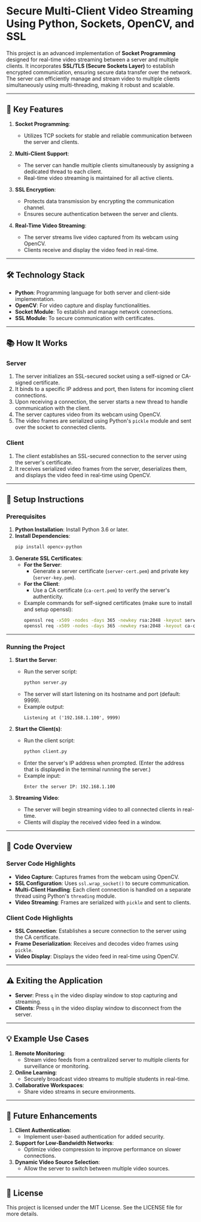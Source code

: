 # Secure Multi-Client Video Streaming Using Python, Sockets, OpenCV, and SSL

This project is an advanced implementation of **Socket Programming** designed for real-time video streaming between a server and multiple clients. It incorporates **SSL/TLS (Secure Sockets Layer)** to establish encrypted communication, ensuring secure data transfer over the network. The server can efficiently manage and stream video to multiple clients simultaneously using multi-threading, making it robust and scalable.

---

## 🔑 Key Features

1. **Socket Programming**: 
   - Utilizes TCP sockets for stable and reliable communication between the server and clients.

2. **Multi-Client Support**:
   - The server can handle multiple clients simultaneously by assigning a dedicated thread to each client.
   - Real-time video streaming is maintained for all active clients.

3. **SSL Encryption**:
   - Protects data transmission by encrypting the communication channel.
   - Ensures secure authentication between the server and clients.

4. **Real-Time Video Streaming**:
   - The server streams live video captured from its webcam using OpenCV.
   - Clients receive and display the video feed in real-time.

---

## 🛠️ Technology Stack

- **Python**: Programming language for both server and client-side implementation.
- **OpenCV**: For video capture and display functionalities.
- **Socket Module**: To establish and manage network connections.
- **SSL Module**: To secure communication with certificates.

---

## 📚 How It Works

### Server
1. The server initializes an SSL-secured socket using a self-signed or CA-signed certificate.
2. It binds to a specific IP address and port, then listens for incoming client connections.
3. Upon receiving a connection, the server starts a new thread to handle communication with the client.
4. The server captures video from its webcam using OpenCV.
5. The video frames are serialized using Python's `pickle` module and sent over the socket to connected clients.

### Client
1. The client establishes an SSL-secured connection to the server using the server's certificate.
2. It receives serialized video frames from the server, deserializes them, and displays the video feed in real-time using OpenCV.

---

## 🔧 Setup Instructions

### Prerequisites
1. **Python Installation**: Install Python 3.6 or later.
2. **Install Dependencies**:
    ```bash
    pip install opencv-python
    ```
3. **Generate SSL Certificates**:
   - **For the Server**:
     - Generate a server certificate (`server-cert.pem`) and private key (`server-key.pem`).
   - **For the Client**:
     - Use a CA certificate (`ca-cert.pem`) to verify the server's authenticity.
   - Example commands for self-signed certificates (make sure to install and setup openssl):
     ```bash
     openssl req -x509 -nodes -days 365 -newkey rsa:2048 -keyout server-key.pem -out server-cert.pem
     openssl req -x509 -nodes -days 365 -newkey rsa:2048 -keyout ca-cert.pem -out ca-cert.pem
     ```

---

### Running the Project

1. **Start the Server**:
   - Run the server script:
     ```bash
     python server.py
     ```
   - The server will start listening on its hostname and port (default: 9999).
   - Example output:
     ```
     Listening at ('192.168.1.100', 9999)
     ```

2. **Start the Client(s)**:
   - Run the client script:
     ```bash
     python client.py
     ```
   - Enter the server's IP address when prompted. (Enter the address that is displayed in the terminal running the server.)
   - Example input:
     ```
     Enter the server IP: 192.168.1.100
     ```

3. **Streaming Video**:
   - The server will begin streaming video to all connected clients in real-time.
   - Clients will display the received video feed in a window.

---

## 📂 Code Overview

### Server Code Highlights
- **Video Capture**: Captures frames from the webcam using OpenCV.
- **SSL Configuration**: Uses `ssl.wrap_socket()` to secure communication.
- **Multi-Client Handling**: Each client connection is handled on a separate thread using Python's `threading` module.
- **Video Streaming**: Frames are serialized with `pickle` and sent to clients.

### Client Code Highlights
- **SSL Connection**: Establishes a secure connection to the server using the CA certificate.
- **Frame Deserialization**: Receives and decodes video frames using `pickle`.
- **Video Display**: Displays the video feed in real-time using OpenCV.

---

## ⚠️ Exiting the Application
- **Server**: Press `q` in the video display window to stop capturing and streaming.
- **Clients**: Press `q` in the video display window to disconnect from the server.

---

## 💡 Example Use Cases
1. **Remote Monitoring**:
   - Stream video feeds from a centralized server to multiple clients for surveillance or monitoring.
2. **Online Learning**:
   - Securely broadcast video streams to multiple students in real-time.
3. **Collaborative Workspaces**:
   - Share video streams in secure environments.

---

## 🌟 Future Enhancements
1. **Client Authentication**:
   - Implement user-based authentication for added security.
2. **Support for Low-Bandwidth Networks**:
   - Optimize video compression to improve performance on slower connections.
3. **Dynamic Video Source Selection**:
   - Allow the server to switch between multiple video sources.

---

## 📝 License
This project is licensed under the MIT License. See the LICENSE file for more details.
